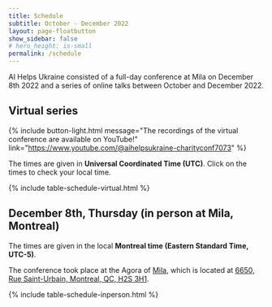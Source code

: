 ```yaml
---
title: Schedule
subtitle: October - December 2022
layout: page-floatbutton
show_sidebar: false
# hero_height: is-small
permalink: /schedule
---
```

AI Helps Ukraine consisted of a full-day conference at Mila on December 8th 2022 and a series of online talks between October and December 2022.

## Virtual series

{% include button-light.html message="The recordings of the virtual conference are available on YouTube!" link="https://www.youtube.com/@aihelpsukraine-charityconf7073" %}

The times are given in **Universal Coordinated Time (UTC)**. Click on the times to check your local time.

{% include table-schedule-virtual.html %}

## December 8th, Thursday (in person at Mila, Montreal)

The times are given in the local **Montreal time (Eastern Standard Time, UTC-5)**.

The conference took place at the Agora of [Mila](https://mila.quebec/), which is located at [6650, Rue Saint-Urbain, Montreal, QC, H2S 3H1](https://www.openstreetmap.org/way/222246924).

{% include table-schedule-inperson.html %}
